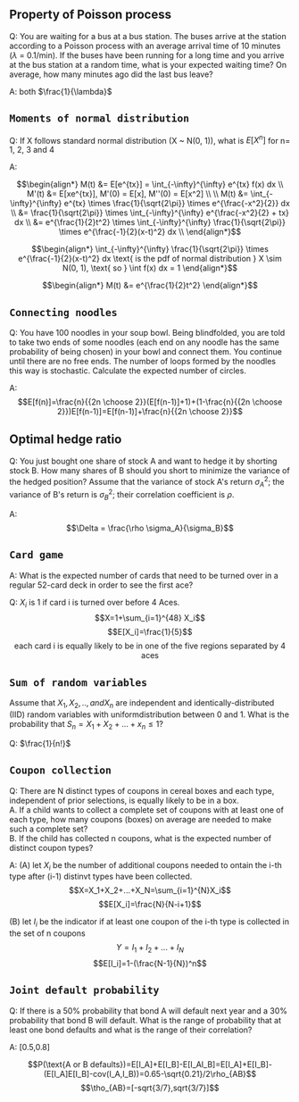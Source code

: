 ## Property of Poisson process
Q: You are waiting for a bus at a bus station. The buses arrive at the station according to a Poisson process with an average arrival time of 10 minutes ($\lambda$ = 0.1/min). If the buses have been running for a long time and you arrive at the bus station at a random time, what is your expected waiting time? On average, how many minutes ago did the last bus leave?

A: both $\frac{1}{\lambda}$

## `Moments of normal distribution`
Q: If X follows standard normal distribution (X ~ N(0, 1)), what is $E[X^{n}]$ for n= 1, 2, 3 and 4

A: 

$$\begin{align*}
M(t) &= E[e^{tx}] = \int_{-\infty}^{\infty} e^{tx} f(x)  dx \\
M'(t) &= E[xe^{tx}], M'(0) = E[x], M''(0) = E[x^2] \\
\\
M(t) &= \int_{-\infty}^{\infty} e^{tx} \times \frac{1}{\sqrt{2\pi}} \times e^{\frac{-x^2}{2}}  dx \\
&= \frac{1}{\sqrt{2\pi}} \times \int_{-\infty}^{\infty} e^{\frac{-x^2}{2} + tx}  dx \\
&= e^{\frac{1}{2}t^2} \times \int_{-\infty}^{\infty} \frac{1}{\sqrt{2\pi}} \times e^{\frac{-1}{2}(x-t)^2}  dx \\
\end{align*}$$

$$\begin{align*}
\int_{-\infty}^{\infty} \frac{1}{\sqrt{2\pi}} \times e^{\frac{-1}{2}(x-t)^2}  dx \text{ is the pdf of normal distribution } X \sim N(0, 1), \text{ so } \int f(x)  dx = 1
\end{align*}$$

$$\begin{align*}
M(t) &= e^{\frac{1}{2}t^2}
\end{align*}$$

## `Connecting noodles`
Q: You have 100 noodles in your soup bowl. Being blindfolded, you are told to take two ends of some noodles (each end on any noodle has the same probability of being chosen) in your bowl and connect them. You continue until there are no free ends. The number of loops formed by the noodles this way is stochastic. Calculate the expected number of circles.

A:
$$E[f(n)]=\frac{n}{{2n \choose 2}}(E[f(n-1)]+1)+(1-\frac{n}{{2n \choose 2}})E[f(n-1)]=E[f(n-1)]+\frac{n}{{2n \choose 2}}$$

## Optimal hedge ratio
Q: You just bought one share of stock A and want to hedge it by shorting stock B. How
many shares of B should you short to minimize the variance of the hedged position? Assume that the variance of stock A's return $\sigma_A^2$; the variance of B's return is $\sigma_B^2$;
their correlation coefficient is $\rho$.

A: 
$$\Delta = \frac{\rho \sigma_A}{\sigma_B}$$

## `Card game`
A: What is the expected number of cards that need to be turned over in a regular 52-card deck in order to see the first ace?

Q: $X_i$ is 1 if card i is turned over before 4 Aces. 
$$X=1+\sum_{i=1}^{48} X_i$$
$$E[X_i]=\frac{1}{5}$$
$$\text{each card i is equally likely to be in one of the five regions separated by 4 aces}$$

## `Sum of random variables`
Assume that $X_1, X_2 ,.., and X_n$ are independent and identically-distributed (IID) random variables with uniformdistribution between 0 and 1. What is the probability that $S_n= X_1 +X_2 +...+x_n \leq 1$?

Q: $\frac{1}{n!}$

## `Coupon collection`
Q: There are N distinct types of coupons in cereal boxes and each type, independent of prior selections, is equally likely to be in a box.\
A. If a child wants to collect a complete set of coupons with at least one of each type, how many coupons (boxes) on average are needed to make such a complete set?\
B. If the child has collected n coupons, what is the expected number of distinct coupon types?

A:
(A) let $X_i$ be the number of additional coupons needed to ontain the i-th type after (i-1) distinvt types have been collected.
$$X=X_1+X_2+...+X_N=\sum_{i=1}^{N}X_i$$
$$E[X_i]=\frac{N}{N-i+1}$$

(B) let $I_i$ be the indicator if at least one coupon of the i-th type is collected in the set of n coupons
$$Y=I_1+I_2+...+I_N$$
$$E[I_i]=1-(\frac{N-1}{N})^n$$

## `Joint default probability`
Q: If there is a 50% probability that bond A will default next year and a 30% probability that bond B will default.
What is the range of probability that at least one bond defaults and what is the range of their correlation?

A: 
[0.5,0.8]

$$P(\text{A or B defaults})=E[I_A]+E[I_B]-E[I_AI_B]=E[I_A]+E[I_B]-(E[I_A]E[I_B]-cov(I_A,I_B))=0.65-\sqrt{0.21}/2\rho_{AB}$$
$$\tho_{AB}=[-sqrt{3/7},sqrt{3/7}]$$


